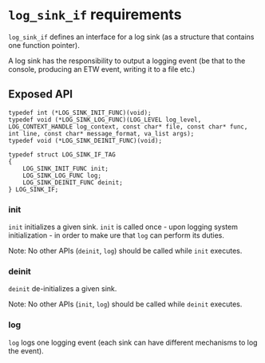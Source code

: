 # `log_sink_if` requirements

`log_sink_if` defines an interface for a log sink (as a structure that contains one function pointer).

A log sink has the responsibility to output a logging event (be that to the console, producing an ETW event, writing it to a file etc.)

## Exposed API

```
typedef int (*LOG_SINK_INIT_FUNC)(void);
typedef void (*LOG_SINK_LOG_FUNC)(LOG_LEVEL log_level, LOG_CONTEXT_HANDLE log_context, const char* file, const char* func, int line, const char* message_format, va_list args);
typedef void (*LOG_SINK_DEINIT_FUNC)(void);

typedef struct LOG_SINK_IF_TAG
{
    LOG_SINK_INIT_FUNC init;
    LOG_SINK_LOG_FUNC log;
    LOG_SINK_DEINIT_FUNC deinit;
} LOG_SINK_IF;
```

### init

`init` initializes a given sink. `init` is called once - upon logging system initialization - in order to make ure that `log` can perform its duties.

Note: No other APIs (`deinit`, `log`) should be called while `init` executes.

### deinit

`deinit` de-initializes a given sink.

Note: No other APIs (`init`, `log`) should be called while `deinit` executes.

### log

`log` logs one logging event (each sink can have different mechanisms to log the event).
